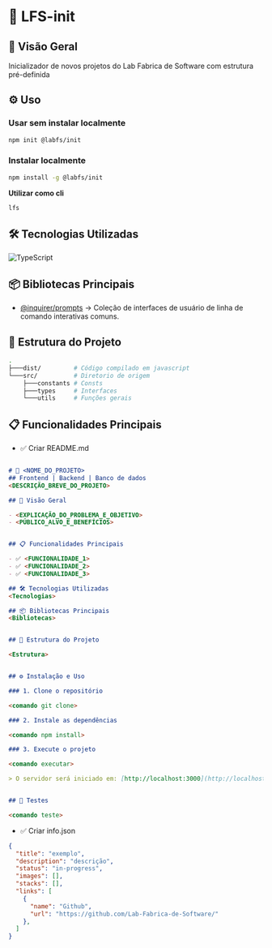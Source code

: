 # 🚀 LFS-init

## 📖 Visão Geral
Inicializador de novos projetos do Lab Fabrica de Software com estrutura pré-definida

## ⚙️  Uso

### Usar sem instalar localmente

```bash
npm init @labfs/init
```

###  Instalar localmente
```bash
npm install -g @labfs/init
```

**Utilizar como cli**

```bash
lfs
```


## 🛠️ Tecnologias Utilizadas
![TypeScript](https://img.shields.io/badge/TypeScript-3178C6?style=for-the-badge&logo=typescript&logoColor=white)

## 📦 Bibliotecas Principais  
- [@inquirer/prompts](https://www.npmjs.com/package/@inquirer/prompts) → Coleção de interfaces de usuário de linha de comando interativas comuns. 

## 📂 Estrutura do Projeto
```bash
.
├───dist/         # Código compilado em javascript
└───src/          # Diretorio de origem
    ├───constants # Consts 
    ├───types     # Interfaces 
    └───utils     # Funções gerais 

```




## 📋 Funcionalidades Principais
- ✅ Criar README.md

```markdown

# 🚀 <NOME_DO_PROJETO>
## Frontend | Backend | Banco de dados
<DESCRIÇÃO_BREVE_DO_PROJETO>

## 📖 Visão Geral

- <EXPLICAÇÃO_DO_PROBLEMA_E_OBJETIVO>
- <PÚBLICO_ALVO_E_BENEFÍCIOS>


## 📋 Funcionalidades Principais

- ✅ <FUNCIONALIDADE_1>
- ✅ <FUNCIONALIDADE_2>
- ✅ <FUNCIONALIDADE_3>

## 🛠️ Tecnologias Utilizadas
<Tecnologias>

## 📦 Bibliotecas Principais  
<Bibliotecas>


## 📂 Estrutura do Projeto

<Estrutura>


## ⚙️ Instalação e Uso

### 1. Clone o repositório

<comando git clone>

### 2. Instale as dependências

<comando npm install>

### 3. Execute o projeto

<comando executar>

> O servidor será iniciado em: [http://localhost:3000](http://localhost:3000)


## 🧪 Testes

<comando teste>
```
- ✅ Criar info.json

```json
{
  "title": "exemplo",
  "description": "descrição",
  "status": "in-progress",
  "images": [],
  "stacks": [],
  "links": [
    {
      "name": "Github",
      "url": "https://github.com/Lab-Fabrica-de-Software/"
    },
  ]
}
```
